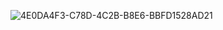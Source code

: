 ![4E0DA4F3-C78D-4C2B-B8E6-BBFD1528AD21](https://github.com/vampaku/vampaku/assets/139192960/cf231366-76dc-4605-bdbf-90a4f40a2497)


